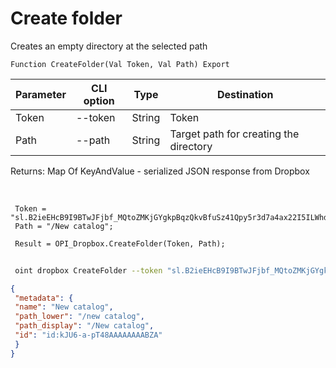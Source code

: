 ﻿---
sidebar_position: 10
---

# Create folder
 Creates an empty directory at the selected path



`Function CreateFolder(Val Token, Val Path) Export`

 | Parameter | CLI option | Type | Destination |
 |-|-|-|-|
 | Token | --token | String | Token |
 | Path | --path | String | Target path for creating the directory |

 
 Returns: Map Of KeyAndValue - serialized JSON response from Dropbox

<br/>




```bsl title="Code example"
 Token = "sl.B2ieEHcB9I9BTwJFjbf_MQtoZMKjGYgkpBqzQkvBfuSz41Qpy5r3d7a4ax22I5ILWhd9KLbN5L...";
 Path = "/New catalog";
 
 Result = OPI_Dropbox.CreateFolder(Token, Path);
```
	


```sh title="CLI command example"
 
 oint dropbox CreateFolder --token "sl.B2ieEHcB9I9BTwJFjbf_MQtoZMKjGYgkpBqzQkvBfuSz41Qpy5r3d7a4ax22I5ILWhd9KLbN5L..." --path %path%

```

```json title="Result"
{
 "metadata": {
 "name": "New catalog",
 "path_lower": "/new catalog",
 "path_display": "/New catalog",
 "id": "id:kJU6-a-pT48AAAAAAAABZA"
 }
}
```
